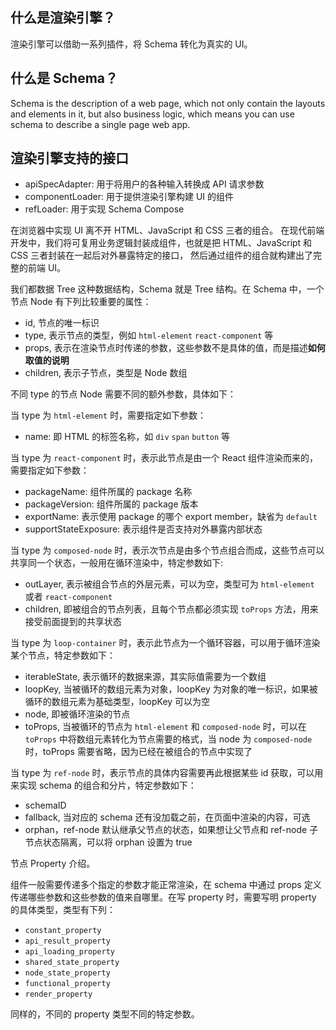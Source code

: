 ## 什么是渲染引擎？

渲染引擎可以借助一系列插件，将 Schema 转化为真实的 UI。

## 什么是 Schema？

Schema is the description of a web page, which not only contain the layouts and elements in it, but also business logic,
which means you can use schema to describe a single page web app.

## 渲染引擎支持的接口

- apiSpecAdapter: 用于将用户的各种输入转换成 API 请求参数
- componentLoader: 用于提供渲染引擎构建 UI 的组件
- refLoader: 用于实现 Schema Compose

在浏览器中实现 UI 离不开 HTML、JavaScript 和 CSS 三者的组合。
在现代前端开发中，我们将可复用业务逻辑封装成组件，也就是把 HTML、JavaScript 和 CSS 三者封装在一起后对外暴露特定的接口，
然后通过组件的组合就构建出了完整的前端 UI。

我们都数据 Tree 这种数据结构，Schema 就是 Tree 结构。在 Schema 中，一个节点 Node 有下列比较重要的属性：

- id, 节点的唯一标识
- type, 表示节点的类型，例如 `html-element` `react-component` 等
- props, 表示在渲染节点时传递的参数，这些参数不是具体的值，而是描述**如何取值的说明**
- children, 表示子节点，类型是 Node 数组

不同 type 的节点 Node 需要不同的额外参数，具体如下：

当 type 为 `html-element` 时，需要指定如下参数：

- name: 即 HTML 的标签名称，如 `div` `span` `button` 等

当 type 为 `react-component` 时，表示此节点是由一个 React 组件渲染而来的，需要指定如下参数：

- packageName: 组件所属的 package 名称
- packageVersion: 组件所属的 package 版本
- exportName: 表示使用 package 的哪个 export member，缺省为 `default`
- supportStateExposure: 表示组件是否支持对外暴露内部状态

当 type 为 `composed-node` 时，表示次节点是由多个节点组合而成，这些节点可以共享同一个状态，一般用在循环渲染中，特定参数如下:

- outLayer, 表示被组合节点的外层元素，可以为空，类型可为 `html-element` 或者 `react-component`
- children, 即被组合的节点列表，且每个节点都必须实现 `toProps` 方法，用来接受前面提到的共享状态

当 type 为 `loop-container` 时，表示此节点为一个循环容器，可以用于循环渲染某个节点，特定参数如下：

- iterableState, 表示循环的数据来源，其实际值需要为一个数组
- loopKey, 当被循环的数组元素为对象，loopKey 为对象的唯一标识，如果被循环的数组元素为基础类型，loopKey 可以为空
- node, 即被循环渲染的节点
- toProps, 当被循环的节点为 `html-element` 和 `composed-node` 时，可以在 `toProps` 中将数组元素转化为节点需要的格式，当 node 为 `composed-node` 时，toProps 需要省略，因为已经在被组合的节点中实现了

当 type 为 `ref-node` 时，表示节点的具体内容需要再此根据某些 id 获取，可以用来实现 schema 的组合和分片，特定参数如下：

- schemaID
- fallback, 当对应的 schema 还有没加载之前，在页面中渲染的内容，可选
- orphan，ref-node 默认继承父节点的状态，如果想让父节点和 ref-node 子节点状态隔离，可以将 orphan 设置为 true

节点 Property 介绍。

组件一般需要传递多个指定的参数才能正常渲染，在 schema 中通过 props 定义传递哪些参数和这些参数的值来自哪里。在写 property 时，需要写明 property 的具体类型，类型有下列：

- `constant_property`
- `api_result_property`
- `api_loading_property`
- `shared_state_property`
- `node_state_property`
- `functional_property`
- `render_property`

同样的，不同的 property 类型不同的特定参数。

